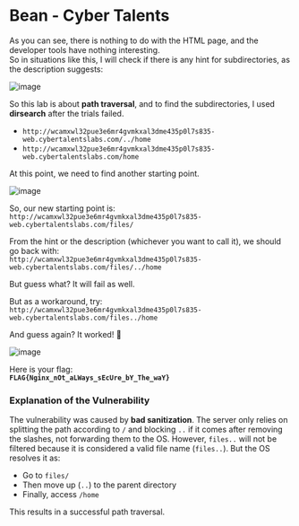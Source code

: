 
# Bean - Cyber Talents

As you can see, there is nothing to do with the HTML page, and the developer tools have nothing interesting.  
So in situations like this, I will check if there is any hint for subdirectories, as the description suggests:

![image](https://github.com/user-attachments/assets/905f6283-2f79-4363-845a-63ad1d4b4f01)

So this lab is about **path traversal**, and to find the subdirectories, I used **dirsearch** after the trials failed.

- `http://wcamxwl32pue3e6mr4gvmkxal3dme435p0l7s835-web.cybertalentslabs.com/../home`
- `http://wcamxwl32pue3e6mr4gvmkxal3dme435p0l7s835-web.cybertalentslabs.com/home`

At this point, we need to find another starting point.

![image](https://github.com/user-attachments/assets/1766e4a9-56cd-481a-b6f5-9c7ce82dee18)

So, our new starting point is:  
`http://wcamxwl32pue3e6mr4gvmkxal3dme435p0l7s835-web.cybertalentslabs.com/files/`

From the hint or the description (whichever you want to call it), we should go back with:  
`http://wcamxwl32pue3e6mr4gvmkxal3dme435p0l7s835-web.cybertalentslabs.com/files/../home`

But guess what? It will fail as well.

But as a workaround, try:  
`http://wcamxwl32pue3e6mr4gvmkxal3dme435p0l7s835-web.cybertalentslabs.com/files../home`

And guess again? It worked! 🎉

![image](https://github.com/user-attachments/assets/4834c35a-57c5-42db-8eae-9dc78690f7c8)

Here is your flag:  
**`FLAG{Nginx_nOt_aLWays_sEcUre_bY_The_waY}`**

### Explanation of the Vulnerability

The vulnerability was caused by **bad sanitization**. The server only relies on splitting the path according to `/` and blocking `..` if it comes after removing the slashes, not forwarding them to the OS. However, `files..` will not be filtered because it is considered a valid file name (`files..`). But the OS resolves it as:

- Go to `files/`
- Then move up (`..`) to the parent directory
- Finally, access `/home`

This results in a successful path traversal.


